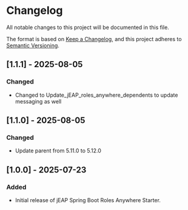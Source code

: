 # Changelog

All notable changes to this project will be documented in this file.

The format is based on [Keep a Changelog](https://keepachangelog.com/en/1.0.0/), and this project adheres
to [Semantic Versioning](https://semver.org/spec/v2.0.0.html).

## [1.1.1] - 2025-08-05

### Changed

- Changed to Update_jEAP_roles_anywhere_dependents to update messaging as well 

## [1.1.0] - 2025-08-05

### Changed

- Update parent from 5.11.0 to 5.12.0

## [1.0.0] - 2025-07-23

### Added

- Initial release of jEAP Spring Boot Roles Anywhere Starter.
